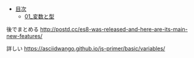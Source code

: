 * [目次](docs/README.md)
  * [01_変数と型](docs/01_variable_and_type.md)

後でまとめる
http://postd.cc/es8-was-released-and-here-are-its-main-new-features/

詳しい
https://asciidwango.github.io/js-primer/basic/variables/
